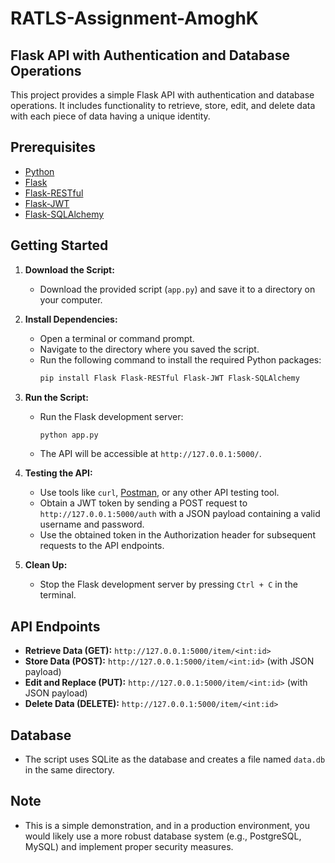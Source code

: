 # RATLS-Assignment-AmoghK

## Flask API with Authentication and Database Operations

This project provides a simple Flask API with authentication and database operations. It includes functionality to retrieve, store, edit, and delete data with each piece of data having a unique identity.

## Prerequisites

- [Python](https://www.python.org/downloads/)
- [Flask](https://flask.palletsprojects.com/en/2.0.x/)
- [Flask-RESTful](https://flask-restful.readthedocs.io/en/latest/)
- [Flask-JWT](https://pythonhosted.org/Flask-JWT/)
- [Flask-SQLAlchemy](https://flask-sqlalchemy.palletsprojects.com/en/3.x/)

## Getting Started

1. **Download the Script:**
   - Download the provided script (`app.py`) and save it to a directory on your computer.

2. **Install Dependencies:**
   - Open a terminal or command prompt.
   - Navigate to the directory where you saved the script.
   - Run the following command to install the required Python packages:
     ```bash
     pip install Flask Flask-RESTful Flask-JWT Flask-SQLAlchemy
     ```

3. **Run the Script:**
   - Run the Flask development server:
     ```bash
     python app.py
     ```
   - The API will be accessible at `http://127.0.0.1:5000/`.

4. **Testing the API:**
   - Use tools like `curl`, [Postman](https://www.postman.com/), or any other API testing tool.
   - Obtain a JWT token by sending a POST request to `http://127.0.0.1:5000/auth` with a JSON payload containing a valid username and password.
   - Use the obtained token in the Authorization header for subsequent requests to the API endpoints.

5. **Clean Up:**
   - Stop the Flask development server by pressing `Ctrl + C` in the terminal.

## API Endpoints

- **Retrieve Data (GET):** `http://127.0.0.1:5000/item/<int:id>`
- **Store Data (POST):** `http://127.0.0.1:5000/item/<int:id>` (with JSON payload)
- **Edit and Replace (PUT):** `http://127.0.0.1:5000/item/<int:id>` (with JSON payload)
- **Delete Data (DELETE):** `http://127.0.0.1:5000/item/<int:id>`

## Database

- The script uses SQLite as the database and creates a file named `data.db` in the same directory.

## Note

- This is a simple demonstration, and in a production environment, you would likely use a more robust database system (e.g., PostgreSQL, MySQL) and implement proper security measures.
